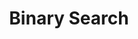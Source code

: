 ---
title: 'Binary Search'
type: 'topic'
section: 'Bit Algorithms'
course: 'Algorithms'
tags:
- java
---